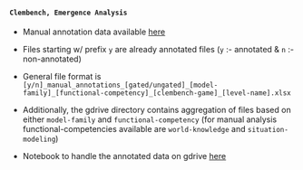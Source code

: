 #### `Clembench, Emergence Analysis`

- Manual annotation data available [here](https://drive.google.com/drive/folders/1XqRdQc9mdDNvI3zWt0Atd686eyylUK8V?usp=sharing)

- Files starting w/ prefix `y` are already annotated files (`y` :- annotated & `n` :- non-annotated)

- General file format is `[y/n]_manual_annotations_[gated/ungated]_[model-family]_[functional-competency]_[clembench-game]_[level-name].xlsx`

- Additionally, the gdrive directory contains aggregation of files based on either `model-family` and `functional-competency` (for manual analysis functional-competencies available are `world-knowledge` and `situation-modeling`)

- Notebook to handle the annotated data on gdrive [here](https://colab.research.google.com/drive/1-k_qW4043itsSGrDmNtUZjRBTbRUfC6p?usp=sharing)
